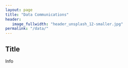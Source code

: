 ```yaml
---
layout: page
title: "Data Communications"
header:
   image_fullwidth: "header_unsplash_12-smaller.jpg"
permalink: "/data/"
---
```


## Title
Info
